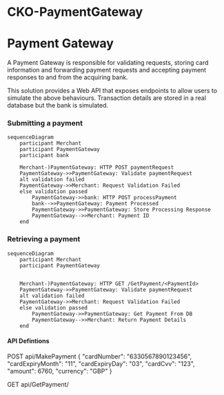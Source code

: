 # CKO-PaymentGateway

# Payment Gateway
A Payment Gateway is responsible for validating requests, storing card information and forwarding
payment requests and accepting payment responses to and from the acquiring bank.

This solution provides a Web API that exposes endpoints to allow users to simulate the above behaviours.
Transaction details are stored in a real database but the bank is simulated.

### Submitting a payment
```mermaid
sequenceDiagram
    participant Merchant
    participant PaymentGateway
    participant bank

    Merchant-)PaymentGateway: HTTP POST paymentRequest
    PaymentGateway->>PaymentGateway: Validate paymentRequest
    alt validation failed
    PaymentGateway->>Merchant: Request Validation Failed
    else validation passed
        PaymentGateway->>bank: HTTP POST processPayment
        bank-->>PaymentGateway: Payment Processed
        PaymentGateway->>PaymentGateway: Store Processing Response
        PaymentGateway-->>Merchant: Payment ID
    end
   ```

### Retrieving a payment
```mermaid
sequenceDiagram
    participant Merchant
    participant PaymentGateway


    Merchant-)PaymentGateway: HTTP GET /GetPayment/<PaymentId>
    PaymentGateway->>PaymentGateway: Validate paymentRequest
    alt validation failed
    PaymentGateway->>Merchant: Request Validation Failed
    else validation passed
        PaymentGateway->>PaymentGateway: Get Payment From DB
        PaymentGateway-->>Merchant: Return Payment Details
    end
   ```
   
#### API Defintions

POST api/MakePayment
{
  "cardNumber": "6330567890123456",
  "cardExpiryMonth": "11",
  "cardExpiryDay": "03",
  "cardCvv": "123",
  "amount": 6760,
  "currency": "GBP"
}

GET api/GetPayment/<PaymentId>